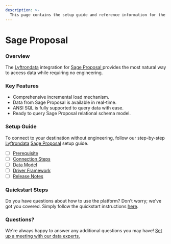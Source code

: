```yaml
---
description: >-
  This page contains the setup guide and reference information for the Sage Proposal source connector.
---
```


# Sage Proposal

### Overview

The [Lyftrondata](https://www.lyftrondata.com/) integration for [Sage Proposal](https://www.lyftrondata.com/integration/sage-proposal/)[ ](https://www.lyftrondata.com/integration/sage-proposal/)provides the most natural way to access data while requiring no engineering.

### Key Features

* Comprehensive incremental load mechanism.
* Data from Sage Proposal is available in real-time.&#x20;
* ANSI SQL is fully supported to query data with ease.
* Ready to query Sage Proposal relational schema model.

### Setup Guide

To connect to your destination without engineering, follow our step-by-step [Lyftrondata](https://www.lyftrondata.com/)  [Sage Proposal](https://www.lyftrondata.com/integration/sage-proposal/) setup guide.

* [ ] [Prerequisite](../../business-analytics/sage-proposal/prerequisite.md)
* [ ] [Connection Steps](../../business-analytics/sage-proposal/connection-steps.md)
* [ ] [Data Model](../../business-analytics/sage-proposal/data-model/)
* [ ] [Driver Framework](../../business-analytics/sage-proposal/driver-framework/)
* [ ] [Release Notes](../../business-analytics/sage-proposal/release-notes.md)

### Quickstart Steps

Do you have questions about how to use the platform? Don't worry; we've got you covered. Simply follow the quickstart instructions [here](../../../quickstart-steps.md).

### Questions? <a href="#questions" id="questions"></a>

We're always happy to answer any additional questions you may have! [Set up a meeting with our data experts.](https://www.lyftrondata.com/book-a-meeting/)

